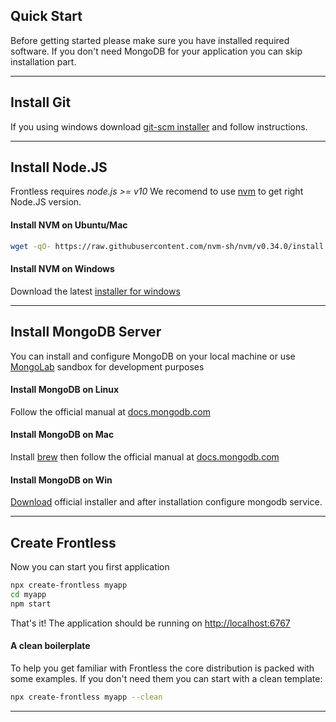 ## Quick Start

Before getting started please make sure you have installed required software. 
If you don't need MongoDB for your application you can skip installation part.

----------------------
## Install Git
If you using windows download [git-scm installer](https://git-scm.com/downloads) and follow instructions.

----------------------
## Install Node.JS
Frontless requires *node.js >= v10*
We recomend to use [nvm](https://github.com/nvm-sh/nvm) to get right Node.JS version.

#### Install NVM on Ubuntu/Mac
```bash
wget -qO- https://raw.githubusercontent.com/nvm-sh/nvm/v0.34.0/install.sh | bash
```

#### Install NVM on Windows
Download the latest [installer for windows](https://github.com/coreybutler/nvm/releases)

----------------------
## Install MongoDB Server
You can install and configure MongoDB on your local machine or use [MongoLab](https://mlab.com/) sandbox  for development purposes

#### Install MongoDB on Linux
Follow the official manual at [docs.mongodb.com](https://docs.mongodb.com/manual/administration/install-on-linux/)

#### Install MongoDB on Mac
Install [brew](https://brew.sh/) then follow the official manual at [docs.mongodb.com](https://docs.mongodb.com/manual/tutorial/install-mongodb-on-os-x/)

#### Install MongoDB on Win
[Download](https://docs.mongodb.com/manual/tutorial/install-mongodb-on-windows/) official installer and after installation configure mongodb service.

----------------------
## Create Frontless
Now you can start you first application
```bash
npx create-frontless myapp
cd myapp
npm start
```
That's it! The application should be running on [http://localhost:6767](http://localhost:6767)

#### A clean boilerplate
To help you get familiar with Frontless the core distribution is packed with some examples. 
If you don't need them you can start with a clean template:
```bash
npx create-frontless myapp --clean
```

----------------------

